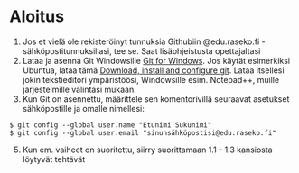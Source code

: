 # Aloitus
1. Jos et vielä ole rekisteröinyt tunnuksia Githubiin @edu.raseko.fi -sähköpostitunnuksillasi, tee se. Saat lisäohjeistusta opettajaltasi
2. Lataa ja asenna Git Windowsille [Git for Windows](https://gitforwindows.org/). Jos käytät esimerkiksi Ubuntua, lataa tämä [Download, install and configure git](https://git-scm.com/).
Lataa itsellesi jokin tekstieditori ympäristöösi, Windowsille esim. Notepad++, muille järjestelmille valintasi mukaan.
4. Kun Git on asennettu, määrittele sen komentorivillä seuraavat asetukset sähköpostille ja omalle nimellesi:
```
$ git config --global user.name "Etunimi Sukunimi"
$ git config --global user.email "sinunsähköpostisi@edu.raseko.fi"
```
5. Kun em. vaiheet on suoritettu, siirry suorittamaan 1.1 - 1.3 kansiosta löytyvät tehtävät

